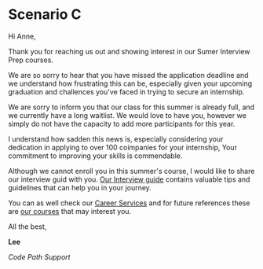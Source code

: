 # Scenario C

Hi Anne,

Thank you for reaching us out and showing interest in our Sumer Interview Prep courses.

We are so sorry to hear that you have missed the application deadline and we understand how frustrating this can be, especially given your upcoming graduation and challences you've faced in trying to secure an internship.

We are sorry to inform you that our class for this summer is already full, and we currently have a long waitlist. We would love to have you, however we simply do not have the capacity to add more participants for this year.

I understand how sadden this news is, especially considering your dedication in applying to over 100 coimpanies for your internship, Your commitment to improving your skills is commendable. 

Although we cannot enroll you in this summer's course, I would like to share our interview guid with you. [Our Interview guide](https://hackmd.io/@nesquena/HJN9k17sm?type=view) contains valuable tips and guidelines that can help you in your journey.

You can as well check our [Career Services](https://www.codepath.org/career-services) and for future references these are [our courses](https://www.codepath.org/courses) that may interest you.



All the best,


**Lee**

*Code Path Support*
